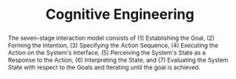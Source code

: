 ---
title: "Cognitive Engineering"
authors: "Donald A. Norman"
year: 1986
link: "https://www.researchgate.net/profile/Donald-Norman-3/publication/235616560_Cognitive_Engineering/links/0c960536c18209b825000000/Cognitive-Engineering.pdf"
abstract: "The seven-stage interaction model consists of (1) Establishing the Goal, (2) Forming the Intention, (3) Specifying the Action Sequence, (4) Executing the Action on the System's Interface, (5) Perceiving the System's State as a Response to the Action, (6) Interpreting the State, and (7) Evaluating the System State with respect to the Goals and Iterating until the goal is achieved."
reflection: "Norman's seven-stage model provides a crucial framework for understanding how users interact with interfaces. This systematic breakdown of interaction has been invaluable in my research on programming interfaces, helping me identify potential gaps between user intentions and system interpretations."
--- 
